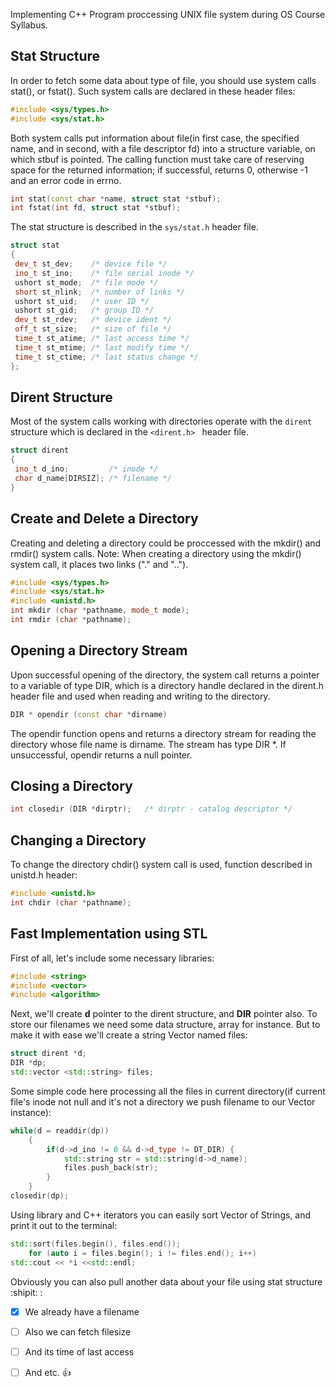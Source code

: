 Implementing C++ Program proccessing UNIX file system during OS Course Syllabus.

## Stat Structure

In order to fetch some data about type of file, you should use system calls stat(), or fstat(). 
Such system calls are declared in these header files:

```cpp
#include <sys/types.h>
#include <sys/stat.h>
```
Both system calls put information about file(in first case, the specified name, and in second, with a file descriptor fd) into a structure variable, on which stbuf is pointed. The calling function must take care of reserving space for the returned information; if successful, returns 0, otherwise -1 and an error code in errno.

```cpp
int stat(const char *name, struct stat *stbuf);
int fstat(int fd, struct stat *stbuf); 
```
The stat structure is described in the ```sys/stat.h``` header file.

```cpp
struct stat
{
 dev_t st_dev;    /* device file */
 ino_t st_ino;    /* file serial inode */
 ushort st_mode;  /* file mode */
 short st_nlink;  /* number of links */
 ushort st_uid;   /* user ID */
 ushort st_gid;   /* group ID */
 dev_t st_rdev;   /* device ident */
 off_t st_size;   /* size of file */
 time_t st_atime; /* last access time */
 time_t st_mtime; /* last modify time */
 time_t st_ctime; /* last status change */
};
```

## Dirent Structure

Most of the system calls working with directories operate with the ```dirent``` structure which is declared in the ```<dirent.h> ``` header file.

```cpp
struct dirent
{
 ino_t d_ino;         /* inode */
 char d_name[DIRSIZ]; /* filename */
}
```

## Create and Delete a Directory

Creating and deleting a directory could be proccessed with the mkdir() and rmdir() system calls. Note: When creating a directory using the mkdir() system call, it places two links ("." and "..").

```cpp
#include <sys/types.h>
#include <sys/stat.h>
#include <unistd.h>
int mkdir (char *pathname, mode_t mode);
int rmdir (char *pathname);
```

## Opening a Directory Stream

Upon successful opening of the directory, the system call returns a pointer to a variable of type DIR, which is a directory handle declared in the dirent.h header file and used when reading and writing to the directory.
```cpp
DIR * opendir (const char *dirname)
```

The opendir function opens and returns a directory stream for reading the directory whose file name is dirname. The stream has type DIR *.
If unsuccessful, opendir returns a null pointer. 

## Closing a Directory

```cpp
int closedir (DIR *dirptr);   /* dirptr - catalog descriptor */
```

## Changing a Directory

To change the directory chdir() system call is used, function described in unistd.h header:
```cpp
#include <unistd.h>
int chdir (char *pathname);
```
## Fast Implementation using STL

First of all, let's include some necessary libraries:
```cpp
#include <string>
#include <vector>
#include <algorithm>
```
Next, we'll create **d** pointer to the dirent structure, and **DIR** pointer also.
To store our filenames we need some data structure, array for instance. But to make it with ease we'll create a string Vector named files:

```cpp
struct dirent *d;
DIR *dp;
std::vector <std::string> files;
```

Some simple code here processing all the files in current directory(if current file's inode not null and it's not a directory we push filename to our Vector instance):
```cpp
while(d = readdir(dp))
    {
        if(d->d_ino != 0 && d->d_type != DT_DIR) {
            std::string str = std::string(d->d_name);
            files.push_back(str);
        }        
    }
closedir(dp);
```
Using <alghoritm> library and C++ iterators you can easily sort Vector of Strings, and print it out to the terminal:

```cpp
std::sort(files.begin(), files.end());
    for (auto i = files.begin(); i != files.end(); i++)
std::cout << *i <<std::endl;
```

Obviously you can also pull another data about your file using stat structure :shipit: :

- [x] We already have a filename
- [ ] Also we can fetch filesize
- [ ] And its time of last access
- [ ] And etc. :+1:



